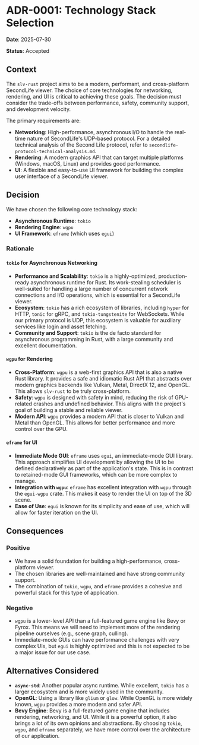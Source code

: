 # ADR-0001: Technology Stack Selection

**Date**: 2025-07-30

**Status**: Accepted

## Context

The `slv-rust` project aims to be a modern, performant, and cross-platform SecondLife viewer. The choice of core technologies for networking, rendering, and UI is critical to achieving these goals. The decision must consider the trade-offs between performance, safety, community support, and development velocity.

The primary requirements are:
-   **Networking**: High-performance, asynchronous I/O to handle the real-time nature of SecondLife's UDP-based protocol. For a detailed technical analysis of the Second Life protocol, refer to `secondlife-protocol-technical-analysis.md`.
-   **Rendering**: A modern graphics API that can target multiple platforms (Windows, macOS, Linux) and provides good performance.
-   **UI**: A flexible and easy-to-use UI framework for building the complex user interface of a SecondLife viewer.

## Decision

We have chosen the following core technology stack:

-   **Asynchronous Runtime**: `tokio`
-   **Rendering Engine**: `wgpu`
-   **UI Framework**: `eframe` (which uses `egui`)

### Rationale

#### `tokio` for Asynchronous Networking

-   **Performance and Scalability**: `tokio` is a highly-optimized, production-ready asynchronous runtime for Rust. Its work-stealing scheduler is well-suited for handling a large number of concurrent network connections and I/O operations, which is essential for a SecondLife viewer.
-   **Ecosystem**: `tokio` has a rich ecosystem of libraries, including `hyper` for HTTP, `tonic` for gRPC, and `tokio-tungstenite` for WebSockets. While our primary protocol is UDP, this ecosystem is valuable for auxiliary services like login and asset fetching.
-   **Community and Support**: `tokio` is the de facto standard for asynchronous programming in Rust, with a large community and excellent documentation.

#### `wgpu` for Rendering

-   **Cross-Platform**: `wgpu` is a web-first graphics API that is also a native Rust library. It provides a safe and idiomatic Rust API that abstracts over modern graphics backends like Vulkan, Metal, DirectX 12, and OpenGL. This allows `slv-rust` to be truly cross-platform.
-   **Safety**: `wgpu` is designed with safety in mind, reducing the risk of GPU-related crashes and undefined behavior. This aligns with the project's goal of building a stable and reliable viewer.
-   **Modern API**: `wgpu` provides a modern API that is closer to Vulkan and Metal than OpenGL. This allows for better performance and more control over the GPU.

#### `eframe` for UI

-   **Immediate Mode GUI**: `eframe` uses `egui`, an immediate-mode GUI library. This approach simplifies UI development by allowing the UI to be defined declaratively as part of the application's state. This is in contrast to retained-mode GUI frameworks, which can be more complex to manage.
-   **Integration with `wgpu`**: `eframe` has excellent integration with `wgpu` through the `egui-wgpu` crate. This makes it easy to render the UI on top of the 3D scene.
-   **Ease of Use**: `egui` is known for its simplicity and ease of use, which will allow for faster iteration on the UI.

## Consequences

### Positive

-   We have a solid foundation for building a high-performance, cross-platform viewer.
-   The chosen libraries are well-maintained and have strong community support.
-   The combination of `tokio`, `wgpu`, and `eframe` provides a cohesive and powerful stack for this type of application.

### Negative

-   `wgpu` is a lower-level API than a full-featured game engine like Bevy or Fyrox. This means we will need to implement more of the rendering pipeline ourselves (e.g., scene graph, culling).
-   Immediate-mode GUIs can have performance challenges with very complex UIs, but `egui` is highly optimized and this is not expected to be a major issue for our use case.

## Alternatives Considered

-   **`async-std`**: Another popular async runtime. While excellent, `tokio` has a larger ecosystem and is more widely used in the community.
-   **OpenGL**: Using a library like `glium` or `glow`. While OpenGL is more widely known, `wgpu` provides a more modern and safer API.
-   **Bevy Engine**: Bevy is a full-featured game engine that includes rendering, networking, and UI. While it is a powerful option, it also brings a lot of its own opinions and abstractions. By choosing `tokio`, `wgpu`, and `eframe` separately, we have more control over the architecture of our application.
